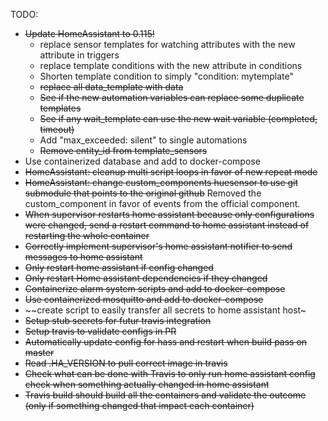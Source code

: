 TODO:
- ~~Update HomeAssistant to 0.115!~~
    - replace sensor templates for watching attributes with the new attribute in triggers
    - replace template conditions with the new attribute in conditions
    - Shorten template condition to simply "condition: mytemplate"
    - ~~replace all data_template with data~~
    - ~~See if the new automation variables can replace some duplicate templates~~
    - ~~See if any wait_template can use the new wait variable (completed, timeout)~~
    - Add "max_exceeded: silent" to single automations
    - ~~Remove entity_id from template_sensors~~
- Use containerized database and add to docker-compose
- ~~HomeAssistant: cleanup multi script loops in favor of new repeat mode~~
- ~~HomeAssistant: change custom_components huesensor to use git submodule that points to the original github~~ Removed the custom_component in favor of events from the official component.
- ~~When supervisor restarts home assistant because only configurations were changed, send a restart command to home assistant instead of restarting the whole container~~
- ~~Correctly implement supervisor's home assistant notifier to send messages to home assistant~~
- ~~Only restart home assistant if config changed~~
- ~~Only restart Home assistant dependencies if they changed~~
- ~~Containerize alarm system scripts and add to docker-compose~~
- ~~Use containerized mosquitto and add to docker-compose~~
- ~~create script to easily transfer all secrets to home assistant host~
- ~~Setup stub secrets for futur travis integration~~
- ~~Setup travis to validate configs in PR~~
- ~~Automatically update config for hass and restart when build pass on master~~
- ~~Read .HA_VERSION to pull correct image in travis~~
- ~~Check what can be done with Travis to only run home assistant config check when something actually changed in home assistant~~
- ~~Travis build should build all the containers and validate the outcome (only if something changed that impact each container)~~
